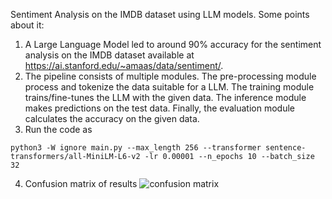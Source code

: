 Sentiment Analysis on the IMDB dataset using LLM models. Some points about it:
1. A Large Language Model led to around 90% accuracy for the sentiment analysis on the IMDB dataset available at https://ai.stanford.edu/~amaas/data/sentiment/.
2. The pipeline consists of multiple modules. The pre-processing module process and tokenize the data suitable for a LLM. The training module trains/fine-tunes the LLM with the given data. The inference module makes predictions on the test data. Finally, the evaluation module calculates the accuracy on the given data.
3. Run the code as

```python3 -W ignore main.py --max_length 256 --transformer sentence-transformers/all-MiniLM-L6-v2 -lr 0.00001 --n_epochs 10 --batch_size 32```

4. Confusion matrix of results ![confusion matrix](./confusion_matrix.png "confusion matrix")
